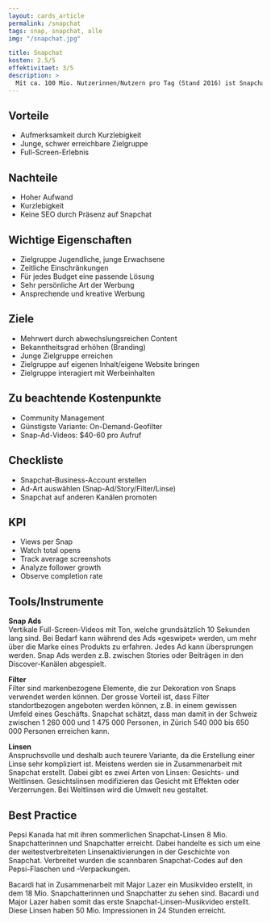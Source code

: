 ```yaml
---
layout: cards_article
permalink: /snapchat
tags: snap, snapchat, alle
img: "/snapchat.jpg"

title: Snapchat
kosten: 2.5/5
effektivitaet: 3/5
description: >
  Mit ca. 100 Mio. Nutzerinnen/Nutzern pro Tag (Stand 2016) ist Snapchat ein Instant-Messaging-Dienst mit grossem Marketingpotenzial. Zu den Vielnutzern zählen insbesondere Jugendliche und junge Erwachsene. Snapchat bietet verschiedene Möglichkeiten, Werbung zu schalten. Es gibt die klassische Snap Ad sowie die Story, aber auch Filter und Linsen. Diese Instrumente sind unterschiedlich teuer und werden dementsprechend unterschiedlich verwendet.
---
```


## Vorteile

- Aufmerksamkeit durch Kurzlebigkeit
- Junge, schwer erreichbare Zielgruppe
- Full-Screen-Erlebnis

## Nachteile

- Hoher Aufwand
- Kurzlebigkeit
- Keine SEO durch Präsenz auf Snapchat

## Wichtige Eigenschaften

- Zielgruppe Jugendliche, junge Erwachsene
- Zeitliche Einschränkungen
- Für jedes Budget eine passende Lösung
- Sehr persönliche Art der Werbung
- Ansprechende und kreative Werbung

## Ziele

- Mehrwert durch abwechslungsreichen Content
- Bekanntheitsgrad erhöhen (Branding)
- Junge Zielgruppe erreichen
- Zielgruppe auf eigenen Inhalt/eigene Website bringen
- Zielgruppe interagiert mit Werbeinhalten

## Zu beachtende Kostenpunkte

- Community Management
- Günstigste Variante: On-Demand-Geofilter
- Snap-Ad-Videos: $40-60 pro Aufruf

## Checkliste

- Snapchat-Business-Account erstellen
- Ad-Art auswählen (Snap-Ad/Story/Filter/Linse)
- Snapchat auf anderen Kanälen promoten

## KPI

- Views per Snap
- Watch total opens
- Track average screenshots
- Analyze follower growth
- Observe completion rate

## Tools/Instrumente

**Snap Ads**  
Vertikale Full-Screen-Videos mit Ton, welche grundsätzlich 10 Sekunden lang sind. Bei Bedarf kann während des Ads «geswipet» werden, um mehr über die Marke eines Produkts zu erfahren. Jedes Ad kann übersprungen werden. Snap Ads werden z.B. zwischen Stories oder Beiträgen in den Discover-Kanälen abgespielt.

**Filter**  
Filter sind markenbezogene Elemente, die zur Dekoration von Snaps verwendet werden können. Der grosse Vorteil ist, dass Filter standortbezogen angeboten werden können, z.B. in einem gewissen Umfeld eines Geschäfts. Snapchat schätzt, dass man damit in der Schweiz zwischen 1 260 000 und 1 475 000 Personen, in Zürich 540 000 bis 650 000 Personen erreichen kann.

**Linsen**  
Anspruchsvolle und deshalb auch teurere Variante, da die Erstellung einer Linse sehr kompliziert ist. Meistens werden sie in Zusammenarbeit mit Snapchat erstellt. Dabei gibt es zwei Arten von Linsen: Gesichts- und Weltlinsen. Gesichtslinsen modifizieren das Gesicht mit Effekten oder Verzerrungen. Bei Weltlinsen wird die Umwelt neu gestaltet.

## Best Practice

Pepsi Kanada hat mit ihren sommerlichen Snapchat-Linsen 8 Mio. Snapchatterinnen und Snapchatter erreicht. Dabei handelte es sich um eine der weitestverbreiteten Linsenaktivierungen in der Geschichte von Snapchat. Verbreitet wurden die scannbaren Snapchat-Codes auf den Pepsi-Flaschen und -Verpackungen.

Bacardi hat in Zusammenarbeit mit Major Lazer ein Musikvideo erstellt, in dem 18 Mio. Snapchatterinnen und Snapchatter zu sehen sind. Bacardi und Major Lazer haben somit das erste Snapchat-Linsen-Musikvideo erstellt. Diese Linsen haben 50 Mio. Impressionen in 24 Stunden erreicht.
